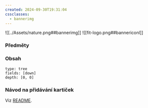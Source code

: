```yaml
---
created: 2024-09-30T19:31:04
cssclasses:
  - bannerimg
---
```

![[../Assets/nature.png##bannerimg]]
![[fit-logo.png##bannericonl]]

### Předměty
### Obsah
```breadcrumbs
type: tree
fields: [down]
depth: [0, 0]
```

### Návod na přidávání kartiček
Viz [README](../README.md).